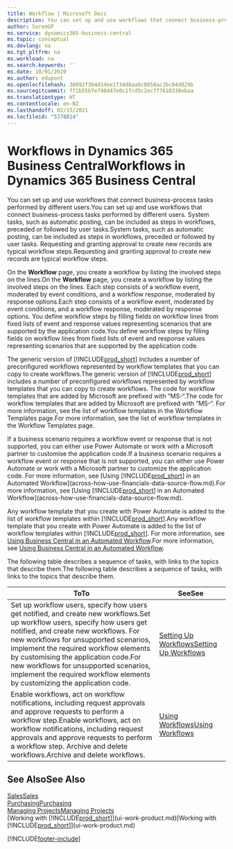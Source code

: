 ```yaml
---
title: Workflow | Microsoft Docs
description: You can set up and use workflows that connect business-process tasks performed by different users. System tasks, such as automatic posting, can be included as steps in workflows, preceded or followed by user tasks. Requesting and granting approval to create new records are typical workflow steps.
author: SorenGP
ms.service: dynamics365-business-central
ms.topic: conceptual
ms.devlang: na
ms.tgt_pltfrm: na
ms.workload: na
ms.search.keywords: ''
ms.date: 10/01/2020
ms.author: edupont
ms.openlocfilehash: 38092f364d1dee1f34d8aa0c0858ac1bc04d829b
ms.sourcegitcommit: ff2b55b7e790447e0c1fcd5c2ec7f7610338ebaa
ms.translationtype: HT
ms.contentlocale: en-NZ
ms.lasthandoff: 02/15/2021
ms.locfileid: "5378814"
---
```

# <a name="workflows-in-dynamics-365-business-central"></a><span data-ttu-id="c37e9-105">Workflows in Dynamics 365 Business Central</span><span class="sxs-lookup"><span data-stu-id="c37e9-105">Workflows in Dynamics 365 Business Central</span></span>

<span data-ttu-id="c37e9-106">You can set up and use workflows that connect business-process tasks performed by different users.</span><span class="sxs-lookup"><span data-stu-id="c37e9-106">You can set up and use workflows that connect business-process tasks performed by different users.</span></span> <span data-ttu-id="c37e9-107">System tasks, such as automatic posting, can be included as steps in workflows, preceded or followed by user tasks.</span><span class="sxs-lookup"><span data-stu-id="c37e9-107">System tasks, such as automatic posting, can be included as steps in workflows, preceded or followed by user tasks.</span></span> <span data-ttu-id="c37e9-108">Requesting and granting approval to create new records are typical workflow steps.</span><span class="sxs-lookup"><span data-stu-id="c37e9-108">Requesting and granting approval to create new records are typical workflow steps.</span></span>  

 <span data-ttu-id="c37e9-109">On the **Workflow** page, you create a workflow by listing the involved steps on the lines.</span><span class="sxs-lookup"><span data-stu-id="c37e9-109">On the **Workflow** page, you create a workflow by listing the involved steps on the lines.</span></span> <span data-ttu-id="c37e9-110">Each step consists of a workflow event, moderated by event conditions, and a workflow response, moderated by response options.</span><span class="sxs-lookup"><span data-stu-id="c37e9-110">Each step consists of a workflow event, moderated by event conditions, and a workflow response, moderated by response options.</span></span> <span data-ttu-id="c37e9-111">You define workflow steps by filling fields on workflow lines from fixed lists of event and response values representing scenarios that are supported by the application code.</span><span class="sxs-lookup"><span data-stu-id="c37e9-111">You define workflow steps by filling fields on workflow lines from fixed lists of event and response values representing scenarios that are supported by the application code.</span></span>  

 <span data-ttu-id="c37e9-112">The generic version of [!INCLUDE[prod_short](includes/prod_short.md)] includes a number of preconfigured workflows represented by workflow templates that you can copy to create workflows.</span><span class="sxs-lookup"><span data-stu-id="c37e9-112">The generic version of [!INCLUDE[prod_short](includes/prod_short.md)] includes a number of preconfigured workflows represented by workflow templates that you can copy to create workflows.</span></span> <span data-ttu-id="c37e9-113">The code for workflow templates that are added by Microsoft are prefixed with “MS-“.</span><span class="sxs-lookup"><span data-stu-id="c37e9-113">The code for workflow templates that are added by Microsoft are prefixed with “MS-“.</span></span> <span data-ttu-id="c37e9-114">For more information, see the list of workflow templates in the Workflow Templates page.</span><span class="sxs-lookup"><span data-stu-id="c37e9-114">For more information, see the list of workflow templates in the Workflow Templates page.</span></span>  

 <span data-ttu-id="c37e9-115">If a business scenario requires a workflow event or response that is not supported, you can either use Power Automate or work with a Microsoft partner to customise the application code.</span><span class="sxs-lookup"><span data-stu-id="c37e9-115">If a business scenario requires a workflow event or response that is not supported, you can either use Power Automate or work with a Microsoft partner to customize the application code.</span></span> <span data-ttu-id="c37e9-116">For more information, see [Using [!INCLUDE[prod_short](includes/prod_short.md)] in an Automated Workflow](across-how-use-financials-data-source-flow.md).</span><span class="sxs-lookup"><span data-stu-id="c37e9-116">For more information, see [Using [!INCLUDE[prod_short](includes/prod_short.md)] in an Automated Workflow](across-how-use-financials-data-source-flow.md).</span></span>

<span data-ttu-id="c37e9-117">Any workflow template that you create with Power Automate is added to the list of workflow templates within [!INCLUDE[prod_short](includes/prod_short.md)].</span><span class="sxs-lookup"><span data-stu-id="c37e9-117">Any workflow template that you create with Power Automate is added to the list of workflow templates within [!INCLUDE[prod_short](includes/prod_short.md)].</span></span> <span data-ttu-id="c37e9-118">For more information, see [Using Business Central in an Automated Workflow](across-how-use-financials-data-source-flow.md).</span><span class="sxs-lookup"><span data-stu-id="c37e9-118">For more information, see [Using Business Central in an Automated Workflow](across-how-use-financials-data-source-flow.md).</span></span>  

 <span data-ttu-id="c37e9-119">The following table describes a sequence of tasks, with links to the topics that describe them.</span><span class="sxs-lookup"><span data-stu-id="c37e9-119">The following table describes a sequence of tasks, with links to the topics that describe them.</span></span>  

|<span data-ttu-id="c37e9-120">**To**</span><span class="sxs-lookup"><span data-stu-id="c37e9-120">**To**</span></span>|<span data-ttu-id="c37e9-121">**See**</span><span class="sxs-lookup"><span data-stu-id="c37e9-121">**See**</span></span>|  
|------------|-------------|  
|<span data-ttu-id="c37e9-122">Set up workflow users, specify how users get notified, and create new workflows.</span><span class="sxs-lookup"><span data-stu-id="c37e9-122">Set up workflow users, specify how users get notified, and create new workflows.</span></span> <span data-ttu-id="c37e9-123">For new workflows for unsupported scenarios, implement the required workflow elements by customising the application code.</span><span class="sxs-lookup"><span data-stu-id="c37e9-123">For new workflows for unsupported scenarios, implement the required workflow elements by customizing the application code.</span></span>|[<span data-ttu-id="c37e9-124">Setting Up Workflows</span><span class="sxs-lookup"><span data-stu-id="c37e9-124">Setting Up Workflows</span></span>](across-set-up-workflows.md)|  
|<span data-ttu-id="c37e9-125">Enable workflows, act on workflow notifications, including request approvals and approve requests to perform a workflow step.</span><span class="sxs-lookup"><span data-stu-id="c37e9-125">Enable workflows, act on workflow notifications, including request approvals and approve requests to perform a workflow step.</span></span> <span data-ttu-id="c37e9-126">Archive and delete workflows.</span><span class="sxs-lookup"><span data-stu-id="c37e9-126">Archive and delete workflows.</span></span>|[<span data-ttu-id="c37e9-127">Using Workflows</span><span class="sxs-lookup"><span data-stu-id="c37e9-127">Using Workflows</span></span>](across-use-workflows.md)|  

## <a name="see-also"></a><span data-ttu-id="c37e9-128">See Also</span><span class="sxs-lookup"><span data-stu-id="c37e9-128">See Also</span></span>

[<span data-ttu-id="c37e9-129">Sales</span><span class="sxs-lookup"><span data-stu-id="c37e9-129">Sales</span></span>](sales-manage-sales.md)  
[<span data-ttu-id="c37e9-130">Purchasing</span><span class="sxs-lookup"><span data-stu-id="c37e9-130">Purchasing</span></span>](purchasing-manage-purchasing.md)  
[<span data-ttu-id="c37e9-131">Managing Projects</span><span class="sxs-lookup"><span data-stu-id="c37e9-131">Managing Projects</span></span>](projects-manage-projects.md)  
<span data-ttu-id="c37e9-132">[Working with [!INCLUDE[prod_short](includes/prod_short.md)]](ui-work-product.md)</span><span class="sxs-lookup"><span data-stu-id="c37e9-132">[Working with [!INCLUDE[prod_short](includes/prod_short.md)]](ui-work-product.md)</span></span>  


[!INCLUDE[footer-include](includes/footer-banner.md)]